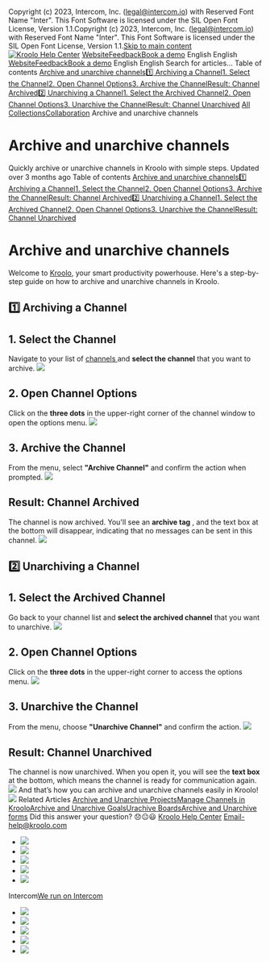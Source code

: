 Copyright (c) 2023, Intercom, Inc. (legal@intercom.io) with Reserved Font Name "Inter". This Font Software is licensed under the SIL Open Font License, Version 1.1.Copyright (c) 2023, Intercom, Inc. (legal@intercom.io) with Reserved Font Name "Inter". This Font Software is licensed under the SIL Open Font License, Version 1.1.[Skip to main content](https://help.kroolo.com/en/articles/9955128-archive-and-unarchive-channels#main-content)
[![Kroolo Help Center](https://downloads.intercomcdn.com/i/o/h4qkzypg/611116/ee699fbf23fef0f6d8d4f666d84c/37cdcedd14003d8fdcfdeda0a05c09cb)](https://help.kroolo.com/en/)
[Website](https://kroolo.com/)[Feedback](https://kroolo.featurebase.app/)[Book a demo](https://kroolo.com/book-demo)
English
English
[Website](https://kroolo.com/)[Feedback](https://kroolo.featurebase.app/)[Book a demo](https://kroolo.com/book-demo)
English
English
Search for articles...
Table of contents
[Archive and unarchive channels](https://help.kroolo.com/en/articles/9955128-archive-and-unarchive-channels#h_912e026685)[1️⃣ Archiving a Channel](https://help.kroolo.com/en/articles/9955128-archive-and-unarchive-channels#h_94098199dd)[1. Select the Channel](https://help.kroolo.com/en/articles/9955128-archive-and-unarchive-channels#h_df73a94057)[2. Open Channel Options](https://help.kroolo.com/en/articles/9955128-archive-and-unarchive-channels#h_a36f494797)[3. Archive the Channel](https://help.kroolo.com/en/articles/9955128-archive-and-unarchive-channels#h_18ec77c722)[Result: Channel Archived](https://help.kroolo.com/en/articles/9955128-archive-and-unarchive-channels#h_08f97c865b)[2️⃣ Unarchiving a Channel](https://help.kroolo.com/en/articles/9955128-archive-and-unarchive-channels#h_b6a7320cd1)[1. Select the Archived Channel](https://help.kroolo.com/en/articles/9955128-archive-and-unarchive-channels#h_366fb5d4fb)[2. Open Channel Options](https://help.kroolo.com/en/articles/9955128-archive-and-unarchive-channels#h_91b6e393a3)[3. Unarchive the Channel](https://help.kroolo.com/en/articles/9955128-archive-and-unarchive-channels#h_9545f911a9)[Result: Channel Unarchived](https://help.kroolo.com/en/articles/9955128-archive-and-unarchive-channels#h_d25445a1f1)
[All Collections](https://help.kroolo.com/en/)[Collaboration](https://help.kroolo.com/en/collections/9304752-collaboration)
Archive and unarchive channels
# Archive and unarchive channels
Quickly archive or unarchive channels in Kroolo with simple steps.
Updated over 3 months ago
Table of contents
[Archive and unarchive channels](https://help.kroolo.com/en/articles/9955128-archive-and-unarchive-channels#h_912e026685)[1️⃣ Archiving a Channel](https://help.kroolo.com/en/articles/9955128-archive-and-unarchive-channels#h_94098199dd)[1. Select the Channel](https://help.kroolo.com/en/articles/9955128-archive-and-unarchive-channels#h_df73a94057)[2. Open Channel Options](https://help.kroolo.com/en/articles/9955128-archive-and-unarchive-channels#h_a36f494797)[3. Archive the Channel](https://help.kroolo.com/en/articles/9955128-archive-and-unarchive-channels#h_18ec77c722)[Result: Channel Archived](https://help.kroolo.com/en/articles/9955128-archive-and-unarchive-channels#h_08f97c865b)[2️⃣ Unarchiving a Channel](https://help.kroolo.com/en/articles/9955128-archive-and-unarchive-channels#h_b6a7320cd1)[1. Select the Archived Channel](https://help.kroolo.com/en/articles/9955128-archive-and-unarchive-channels#h_366fb5d4fb)[2. Open Channel Options](https://help.kroolo.com/en/articles/9955128-archive-and-unarchive-channels#h_91b6e393a3)[3. Unarchive the Channel](https://help.kroolo.com/en/articles/9955128-archive-and-unarchive-channels#h_9545f911a9)[Result: Channel Unarchived](https://help.kroolo.com/en/articles/9955128-archive-and-unarchive-channels#h_d25445a1f1)
# Archive and unarchive channels
Welcome to [Kroolo](https://kroolo.com/), your smart productivity powerhouse. Here's a step-by-step guide on how to archive and unarchive channels in Kroolo. 
## 1️⃣ Archiving a Channel
## 1. **Select the Channel**
Navigate to your list of [channels ](https://intercom.help/kroolo/en/articles/9955151-manage-channels-in-kroolo)and **select the channel** that you want to archive.
[![](https://downloads.intercomcdn.com/i/o/h4qkzypg/1203648016/bf89a13e067d6dc92ab01a089fe1/c5e31d15-e422-4380-8180-f8d098ab8f74.gif?expires=1747842300&signature=50bce93f68d6c18dc89cb11655597ced203aeeb93ea534c566130312af2d9fc2&req=dSInFc96lYFeX%2FMW1HO4zZj3VF5ROREihHBjuSRrwqND3PEPI743adCtZVYM%0AloJldzVPjIsnVfs2Im4%3D%0A)](https://downloads.intercomcdn.com/i/o/h4qkzypg/1203648016/bf89a13e067d6dc92ab01a089fe1/c5e31d15-e422-4380-8180-f8d098ab8f74.gif?expires=1747842300&signature=50bce93f68d6c18dc89cb11655597ced203aeeb93ea534c566130312af2d9fc2&req=dSInFc96lYFeX%2FMW1HO4zZj3VF5ROREihHBjuSRrwqND3PEPI743adCtZVYM%0AloJldzVPjIsnVfs2Im4%3D%0A)
## 2. **Open Channel Options**
Click on the **three dots** in the upper-right corner of the channel window to open the options menu.
[![](https://downloads.intercomcdn.com/i/o/h4qkzypg/1203648013/4436f3e0d1e52cf5ec58720e9881/e78e22a1-a3a4-4f64-8417-69e82ebb92ba.png?expires=1747842300&signature=7cda711a97f38b35c7f71bcb27e7f0e49dbf1af33f8010ad8f64916c62b9aefb&req=dSInFc96lYFeWvMW1HO4zejKhYlGEghHmTCK9HIFqGk56ijRLRW%2Fi8m1Umnf%0AdYSi1UMHSEry75xg4%2FE%3D%0A)](https://downloads.intercomcdn.com/i/o/h4qkzypg/1203648013/4436f3e0d1e52cf5ec58720e9881/e78e22a1-a3a4-4f64-8417-69e82ebb92ba.png?expires=1747842300&signature=7cda711a97f38b35c7f71bcb27e7f0e49dbf1af33f8010ad8f64916c62b9aefb&req=dSInFc96lYFeWvMW1HO4zejKhYlGEghHmTCK9HIFqGk56ijRLRW%2Fi8m1Umnf%0AdYSi1UMHSEry75xg4%2FE%3D%0A)
## 3. **Archive the Channel**
From the menu, select **"Archive Channel"** and confirm the action when prompted.
[![](https://downloads.intercomcdn.com/i/o/h4qkzypg/1203648023/1a972f8e0029e4f45bfb0dd041f8/f3efb9ac-eace-4ffb-b6f6-e0f1611c90f8.gif?expires=1747842300&signature=b1c695cdc582643d36f281a295ecdc3f9b82deb7cce3c1b9e4fd497d1d062e8c&req=dSInFc96lYFdWvMW1HO4zQ6iImWr2Rdox4eTmvE8lWunnPqi51eJxAaJYxQ9%0AAj7uvuA54pga0JwkwKY%3D%0A)](https://downloads.intercomcdn.com/i/o/h4qkzypg/1203648023/1a972f8e0029e4f45bfb0dd041f8/f3efb9ac-eace-4ffb-b6f6-e0f1611c90f8.gif?expires=1747842300&signature=b1c695cdc582643d36f281a295ecdc3f9b82deb7cce3c1b9e4fd497d1d062e8c&req=dSInFc96lYFdWvMW1HO4zQ6iImWr2Rdox4eTmvE8lWunnPqi51eJxAaJYxQ9%0AAj7uvuA54pga0JwkwKY%3D%0A)
## Result: **Channel Archived**
The channel is now archived. 
You'll see an **archive tag** , and the text box at the bottom will disappear, indicating that no messages can be sent in this channel.
[![](https://downloads.intercomcdn.com/i/o/h4qkzypg/1203648022/f5824777fc7eca1df290a79658f0/01b12239-d5cb-4d45-9713-066dd952bb36.png?expires=1747842300&signature=82501a74cb3ee2ffc72951c1a80ca890624b02abd44e91f69c283bcac1687d8c&req=dSInFc96lYFdW%2FMW1HO4zY6aXaL9OwG2%2FI4pHs4gfov0pb0zu1uVsdRBnY77%0AZ1KRrnHTz7aIzW8v5Pc%3D%0A)](https://downloads.intercomcdn.com/i/o/h4qkzypg/1203648022/f5824777fc7eca1df290a79658f0/01b12239-d5cb-4d45-9713-066dd952bb36.png?expires=1747842300&signature=82501a74cb3ee2ffc72951c1a80ca890624b02abd44e91f69c283bcac1687d8c&req=dSInFc96lYFdW%2FMW1HO4zY6aXaL9OwG2%2FI4pHs4gfov0pb0zu1uVsdRBnY77%0AZ1KRrnHTz7aIzW8v5Pc%3D%0A)
## 2️⃣ Unarchiving a Channel
## 1. **Select the Archived Channel**
Go back to your channel list and **select the archived channel** that you want to unarchive.
[![](https://downloads.intercomcdn.com/i/o/h4qkzypg/1203648021/3e66101a00c9129f1322a2ab9fc8/d755b416-702d-434b-abb5-17319d83b37f.gif?expires=1747842300&signature=a2232bf073217f9be0a1f913ed0faf318c06d6343865a6c1f2f0fc5f6b6db92d&req=dSInFc96lYFdWPMW1HO4zbXOK%2BgA%2Bxwnjkg2S%2BXTEKUWzHVkO6MUQ%2B5Vlmat%0AJ9KnyxXwWFvOi%2FHNyVQ%3D%0A)](https://downloads.intercomcdn.com/i/o/h4qkzypg/1203648021/3e66101a00c9129f1322a2ab9fc8/d755b416-702d-434b-abb5-17319d83b37f.gif?expires=1747842300&signature=a2232bf073217f9be0a1f913ed0faf318c06d6343865a6c1f2f0fc5f6b6db92d&req=dSInFc96lYFdWPMW1HO4zbXOK%2BgA%2Bxwnjkg2S%2BXTEKUWzHVkO6MUQ%2B5Vlmat%0AJ9KnyxXwWFvOi%2FHNyVQ%3D%0A)
## 2. **Open Channel Options**
Click on the **three dots** in the upper-right corner to access the options menu.
[![](https://downloads.intercomcdn.com/i/o/h4qkzypg/1203648025/09e606a3bdd35b313b91af076532/dd5c8121-2209-4a09-b961-1f7ad6c1c692.gif?expires=1747842300&signature=4493ac58e56542bff649da9867f30915a856cf37516c0af096ffd355406c8091&req=dSInFc96lYFdXPMW1HO4zS0pgn1WFq7FEDJTW6H7k0G1HSPFQEypH7ZfSGKc%0AAthw9SKsN2RqufJTlTc%3D%0A)](https://downloads.intercomcdn.com/i/o/h4qkzypg/1203648025/09e606a3bdd35b313b91af076532/dd5c8121-2209-4a09-b961-1f7ad6c1c692.gif?expires=1747842300&signature=4493ac58e56542bff649da9867f30915a856cf37516c0af096ffd355406c8091&req=dSInFc96lYFdXPMW1HO4zS0pgn1WFq7FEDJTW6H7k0G1HSPFQEypH7ZfSGKc%0AAthw9SKsN2RqufJTlTc%3D%0A)
## 3. **Unarchive the Channel**
From the menu, choose **"Unarchive Channel"** and confirm the action.
[![](https://downloads.intercomcdn.com/i/o/h4qkzypg/1203648027/28743457c2e116916a9cc0600345/b7ec9c60-950d-432d-9c6b-d354962e138d.png?expires=1747842300&signature=812a9c13c322339101bbf6ba5c63b7d6f1e02c3000c7ba876ad536dc62fcee9c&req=dSInFc96lYFdXvMW1HO4zXOcuvs3q3g9h0utAkBTcChjolZgtQ2j5BkFmz9O%0AWq6C%2BW4ukjxX9oMjnd4%3D%0A)](https://downloads.intercomcdn.com/i/o/h4qkzypg/1203648027/28743457c2e116916a9cc0600345/b7ec9c60-950d-432d-9c6b-d354962e138d.png?expires=1747842300&signature=812a9c13c322339101bbf6ba5c63b7d6f1e02c3000c7ba876ad536dc62fcee9c&req=dSInFc96lYFdXvMW1HO4zXOcuvs3q3g9h0utAkBTcChjolZgtQ2j5BkFmz9O%0AWq6C%2BW4ukjxX9oMjnd4%3D%0A)
## Result: **Channel Unarchived**
The channel is now unarchived. 
When you open it, you will see the **text box** at the bottom, which means the channel is ready for communication again.
[![](https://downloads.intercomcdn.com/i/o/h4qkzypg/1203648026/c9965089a6c394e5eb1eff069170/f6595db3-3443-4f94-a654-5f5d598ea1cd.gif?expires=1747842300&signature=9081d5b7682972ace9c695fa16bbcb7945c15a0589928778afee2ae7c63e7bd7&req=dSInFc96lYFdX%2FMW1HO4zfijY9gGb1WPgQdZDrzJ1KwaWDYC7lRrlMPQJvc0%0AThXPBHFrsyO1lsjPrqA%3D%0A)](https://downloads.intercomcdn.com/i/o/h4qkzypg/1203648026/c9965089a6c394e5eb1eff069170/f6595db3-3443-4f94-a654-5f5d598ea1cd.gif?expires=1747842300&signature=9081d5b7682972ace9c695fa16bbcb7945c15a0589928778afee2ae7c63e7bd7&req=dSInFc96lYFdX%2FMW1HO4zfijY9gGb1WPgQdZDrzJ1KwaWDYC7lRrlMPQJvc0%0AThXPBHFrsyO1lsjPrqA%3D%0A)
And that’s how you can archive and unarchive channels easily in Kroolo!
[![](https://downloads.intercomcdn.com/i/o/h4qkzypg/1203651331/85d17335c164b824c7b8a73d8935/cta+2.png?expires=1747842300&signature=615e87edb74056c0dd4e13685e9e30865ddea55bc35e28761070348bde41cda6&req=dSInFc97nIJcWPMW1HO4zVoB%2FBiH8GcgmmEUKrBRAKNsXGubTbIJl4jl1wXK%0AFfB0ufeh0ojhKMtOsSM%3D%0A)](https://kroolo.com/)
Related Articles
[Archive and Unarchive Projects](https://help.kroolo.com/en/articles/9805718-archive-and-unarchive-projects)[Manage Channels in Kroolo](https://help.kroolo.com/en/articles/9955151-manage-channels-in-kroolo)[Archive and Unarchive Goals](https://help.kroolo.com/en/articles/9978782-archive-and-unarchive-goals)[Urachive Boards](https://help.kroolo.com/en/articles/10584211-urachive-boards)[Archive and Unarchive forms](https://help.kroolo.com/en/articles/10747667-archive-and-unarchive-forms)
Did this answer your question?
😞😐😃
[Kroolo Help Center](https://help.kroolo.com/en/)
Email-help@kroolo.com
  * [![](https://intercom.help/kroolo/assets/svg/icon:social-facebook/FFFFFF)](https://www.facebook.com/profile.php?id=61553808299270)
  * [![](https://intercom.help/kroolo/assets/svg/icon:social-linkedin/FFFFFF)](https://www.linkedin.com/company/getkroolo)
  * [![](https://intercom.help/kroolo/assets/svg/icon:social-instagram/FFFFFF)](https://www.instagram.com/getkroolo)
  * [![](https://intercom.help/kroolo/assets/svg/icon:social-youtube/FFFFFF)](https://www.youtube.com/@getkroolo/featured)
  * [![](https://intercom.help/kroolo/assets/svg/icon:social-twitter-x/FFFFFF)](https://www.twitter.com/getkroolo)


Intercom[We run on Intercom](https://www.intercom.com/intercom-link?company=Kroolo&solution=customer-support&utm_campaign=intercom-link&utm_content=We+run+on+Intercom&utm_medium=help-center&utm_referrer=https%3A%2F%2Fhelp.kroolo.com%2Fen%2Farticles%2F9955128-archive-and-unarchive-channels&utm_source=desktop-web)
  * [![](https://intercom.help/kroolo/assets/svg/icon:social-facebook/FFFFFF)](https://www.facebook.com/profile.php?id=61553808299270)
  * [![](https://intercom.help/kroolo/assets/svg/icon:social-linkedin/FFFFFF)](https://www.linkedin.com/company/getkroolo)
  * [![](https://intercom.help/kroolo/assets/svg/icon:social-instagram/FFFFFF)](https://www.instagram.com/getkroolo)
  * [![](https://intercom.help/kroolo/assets/svg/icon:social-youtube/FFFFFF)](https://www.youtube.com/@getkroolo/featured)
  * [![](https://intercom.help/kroolo/assets/svg/icon:social-twitter-x/FFFFFF)](https://www.twitter.com/getkroolo)


